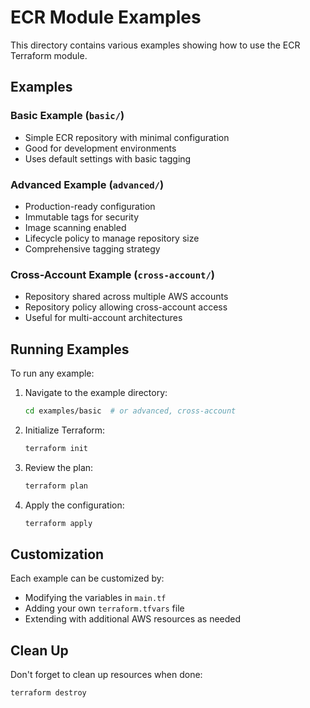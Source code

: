 # ECR Module Examples

This directory contains various examples showing how to use the ECR Terraform module.

## Examples

### Basic Example (`basic/`)
- Simple ECR repository with minimal configuration
- Good for development environments
- Uses default settings with basic tagging

### Advanced Example (`advanced/`)
- Production-ready configuration
- Immutable tags for security
- Image scanning enabled
- Lifecycle policy to manage repository size
- Comprehensive tagging strategy

### Cross-Account Example (`cross-account/`)
- Repository shared across multiple AWS accounts
- Repository policy allowing cross-account access
- Useful for multi-account architectures

## Running Examples

To run any example:

1. Navigate to the example directory:
   ```bash
   cd examples/basic  # or advanced, cross-account
   ```

2. Initialize Terraform:
   ```bash
   terraform init
   ```

3. Review the plan:
   ```bash
   terraform plan
   ```

4. Apply the configuration:
   ```bash
   terraform apply
   ```

## Customization

Each example can be customized by:
- Modifying the variables in `main.tf`
- Adding your own `terraform.tfvars` file
- Extending with additional AWS resources as needed

## Clean Up

Don't forget to clean up resources when done:
```bash
terraform destroy
```